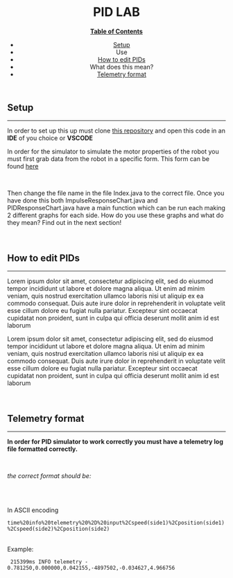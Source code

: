 <header>
    <h1>PID LAB </h1>
    <p><b><u>Table of Contents</u></b></p>
    <ul>
        <li><a href="#setup">Setup</a></li>
        <li>Use</li>
        <li><a href="#pidedit">How to edit PIDs</a></li>
        <li>What does this mean?</li>
        <li><a href="#tFormat"> Telemetry format</a></li>
    </ul>
</header>
<body>
    <h2 id="setup">Setup</h2>
    <hr>
    <p>In order to set up this up must clone <a href="https://github.com/team467/pidlab" target="_blank" >this repository</a> and open this code in an <b>IDE</b> of you choice or <b>VSCODE</b></p>
    <p> In order for the simulator to simulate the motor properties of the robot you must first grab data from the robot in a specific form. This form can be found <a href="#tFormat"> here</a></p>
<br />
    <p> Then change the file name in the file Index.java to the correct file. Once you have done this both ImpulseResponseChart.java and PIDResponseChart.java have a main function which can be run each making 2 different graphs for each side. How do you use these graphs and what do they mean? Find out in the next section!</p>
<br />
    <h2 id="pidedit"> How to edit PIDs</h2>
    <hr>
    <p>Lorem ipsum dolor sit amet, consectetur adipiscing elit, sed do eiusmod tempor incididunt ut labore et dolore magna aliqua. Ut enim ad minim veniam, quis nostrud exercitation ullamco laboris nisi ut aliquip ex ea commodo consequat. Duis aute irure dolor in reprehenderit in voluptate velit esse cillum dolore eu fugiat nulla pariatur. Excepteur sint occaecat cupidatat non proident, sunt in culpa qui officia deserunt mollit anim id est laborum</p>
    <p>Lorem ipsum dolor sit amet, consectetur adipiscing elit, sed do eiusmod tempor incididunt ut labore et dolore magna aliqua. Ut enim ad minim veniam, quis nostrud exercitation ullamco laboris nisi ut aliquip ex ea commodo consequat. Duis aute irure dolor in reprehenderit in voluptate velit esse cillum dolore eu fugiat nulla pariatur. Excepteur sint occaecat cupidatat non proident, sunt in culpa qui officia deserunt mollit anim id est laborum</p>
<br />
    <h2 id="tFormat">Telemetry format </h2>
    <hr>
    <p><b>In order for PID simulator to work correctly you must have a telemetry log file formatted correctly.</b></p>
<br />
    <p><em>the correct format should be:</em></p>
<br />
<br />
    <p> In ASCII encoding</p>
        <code>time%20info%20telemetry%20%2D%20input%2Cspeed(side1)%2Cposition(side1)%2Cspeed(side2)%2Cposition(side2)</code>
<br />
<br />
    <p>Example:</p>
        <code> 215399ms INFO telemetry - 0.781250,0.000000,0.042155,-4897502,-0.034627,4.966756</code>
<body>









